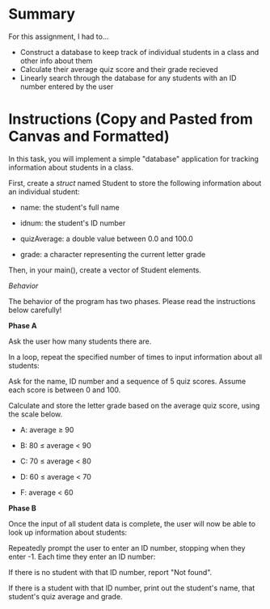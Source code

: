 # Summary

For this assignment, I had to...
- Construct a database to keep track of individual students in a class and other info about them
- Calculate their average quiz score and their grade recieved
- Linearly search through the database for any students with an ID number entered by the user

# Instructions (Copy and Pasted from Canvas and Formatted)

In this task, you will implement a simple "database" application for tracking information about students in a class.

First, create a *struct* named Student to store the following information about an individual student:

- name: the student's full name

- idnum: the student's ID number

- quizAverage: a double value between 0.0 and 100.0

- grade: a character representing the current letter grade

Then, in your main(), create a vector of Student elements.

*Behavior*

The behavior of the program has two phases. Please read the instructions below carefully!

**Phase A**

Ask the user how many students there are.

In a loop, repeat the specified number of times to input information about all students:

Ask for the name, ID number and a sequence of 5 quiz scores. Assume each score is between 0 and 100.

Calculate and store the letter grade based on the average quiz score, using the scale below.

- A:	average ≥ 90

- B:	80 ≤ average < 90

- C:	70 ≤ average < 80

- D:	60 ≤ average < 70

- F:	average < 60
 

**Phase B**

Once the input of all student data is complete, the user will now be able to look up information about students:

Repeatedly prompt the user to enter an ID number, stopping when they enter -1. Each time they enter an ID number:

If there is no student with that ID number, report "Not found".

If there is a student with that ID number, print out the student's name, that student's quiz average and grade.
